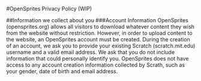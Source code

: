 #OpenSprites Privacy Policy (WIP)

##Information we collect about you
###Account Information
OpenSprites (opensprites.org) allows all visitors to download whatever content they wish from the website without restriction. However, in order to upload content to the website, an OpenSprites account must be created. During the creation of an account, we ask you to provide your existing Scratch (scratch.mit.edu) username and a valid email address. We ask that you do not include information that could personally identify you. OpenSprites does not have access to any account creation information collected by Scrath, such as your gender, date of birth and email address.
